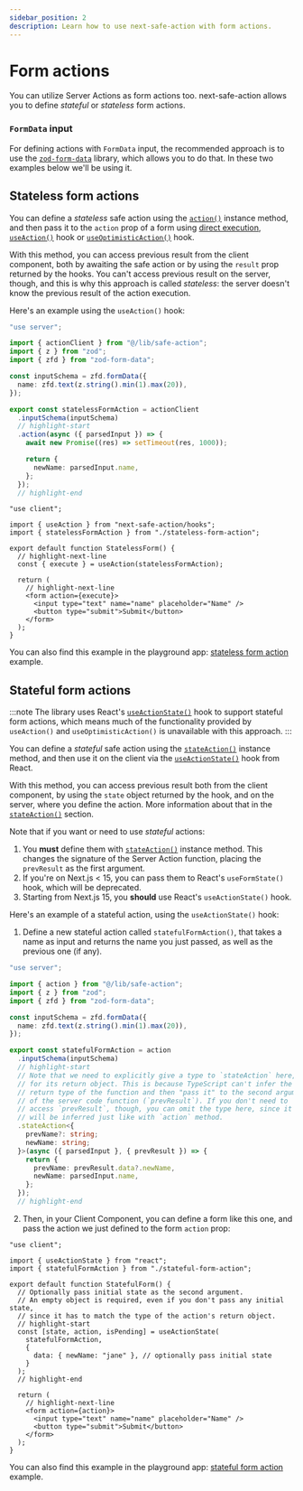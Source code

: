 ```yaml
---
sidebar_position: 2
description: Learn how to use next-safe-action with form actions.
---
```


# Form actions

You can utilize Server Actions as form actions too. next-safe-action allows you to define _stateful_ or _stateless_ form actions.

### `FormData` input

For defining actions with `FormData` input, the recommended approach is to use the [`zod-form-data`](https://www.npmjs.com/package/zod-form-data) library, which allows you to do that. In these two examples below we'll be using it.

## Stateless form actions

You can define a _stateless_ safe action using the [`action()`](/docs/define-actions/instance-methods#action--stateaction) instance method, and then pass it to the `action` prop of a form using [direct execution](/docs/execute-actions/direct-execution), [`useAction()`](/docs/execute-actions/hooks/useaction) hook or [`useOptimisticAction()`](/docs/execute-actions/hooks/useoptimisticaction) hook.

With this method, you can access previous result from the client component, both by awaiting the safe action or by using the `result` prop returned by the hooks. You can't access previous result on the server, though, and this is why this approach is called _stateless_: the server doesn't know the previous result of the action execution.

Here's an example using the `useAction()` hook:

```typescript title="stateless-form-action.ts"
"use server";

import { actionClient } from "@/lib/safe-action";
import { z } from "zod";
import { zfd } from "zod-form-data";

const inputSchema = zfd.formData({
  name: zfd.text(z.string().min(1).max(20)),
});

export const statelessFormAction = actionClient
  .inputSchema(inputSchema)
  // highlight-start
  .action(async ({ parsedInput }) => {
    await new Promise((res) => setTimeout(res, 1000));

    return {
      newName: parsedInput.name,
    };
  });
  // highlight-end
```

```tsx title="stateless-form.tsx"
"use client";

import { useAction } from "next-safe-action/hooks";
import { statelessFormAction } from "./stateless-form-action";

export default function StatelessForm() {
  // highlight-next-line
  const { execute } = useAction(statelessFormAction);

  return (
    // highlight-next-line
    <form action={execute}>
      <input type="text" name="name" placeholder="Name" />
      <button type="submit">Submit</button>
    </form>
  );
}
```

You can also find this example in the playground app: [stateless form action](https://github.com/TheEdoRan/next-safe-action/tree/main/apps/playground/src/app/(examples)/stateless-form) example.

## Stateful form actions

:::note
The library uses React's [`useActionState()`](https://react.dev/reference/react/useActionState) hook to support stateful form actions, which means much of the functionality provided by `useAction()` and `useOptimisticAction()` is unavailable with this approach.
:::

You can define a _stateful_ safe action using the [`stateAction()`](/docs/define-actions/instance-methods#action--stateaction) instance method, and then use it on the client via the [`useActionState()`](https://react.dev/reference/react/useActionState) hook from React.

With this method, you can access previous result both from the client component, by using the `state` object returned by the hook, and on the server, where you define the action. More information about that in the [`stateAction()`](/docs/define-actions/instance-methods#action--stateaction) section.

Note that if you want or need to use _stateful_ actions:
1. You **must** define them with [`stateAction()`](/docs/define-actions/instance-methods#action--stateaction) instance method. This changes the signature of the Server Action function, placing the `prevResult` as the first argument.
2. If you're on Next.js < 15, you can pass them to React's `useFormState()` hook, which will be deprecated.
3. Starting from Next.js 15, you **should** use React's `useActionState()` hook.

Here's an example of a stateful action, using the `useActionState()` hook:

1. Define a new stateful action called `statefulFormAction()`, that takes a name as input and returns the name you just passed, as well as the previous one (if any).

```typescript title="stateful-form-action.ts"
"use server";

import { action } from "@/lib/safe-action";
import { z } from "zod";
import { zfd } from "zod-form-data";

const inputSchema = zfd.formData({
  name: zfd.text(z.string().min(1).max(20)),
});

export const statefulFormAction = action
  .inputSchema(inputSchema)
  // highlight-start
  // Note that we need to explicitly give a type to `stateAction` here,
  // for its return object. This is because TypeScript can't infer the
  // return type of the function and then "pass it" to the second argument
  // of the server code function (`prevResult`). If you don't need to
  // access `prevResult`, though, you can omit the type here, since it
  // will be inferred just like with `action` method.
  .stateAction<{
    prevName?: string;
    newName: string;
  }>(async ({ parsedInput }, { prevResult }) => {
    return {
      prevName: prevResult.data?.newName,
      newName: parsedInput.name,
    };
  });
  // highlight-end
```

2. Then, in your Client Component, you can define a form like this one, and pass the action we just defined to the form `action` prop:

```tsx title="stateful-form.tsx"
"use client";

import { useActionState } from "react";
import { statefulFormAction } from "./stateful-form-action";

export default function StatefulForm() {
  // Optionally pass initial state as the second argument.
  // An empty object is required, even if you don't pass any initial state,
  // since it has to match the type of the action's return object.
  // highlight-start
  const [state, action, isPending] = useActionState(
    statefulFormAction,
    {
      data: { newName: "jane" }, // optionally pass initial state
    }
  );
  // highlight-end

  return (
    // highlight-next-line
    <form action={action}>
      <input type="text" name="name" placeholder="Name" />
      <button type="submit">Submit</button>
    </form>
  );
}
```

You can also find this example in the playground app: [stateful form action](https://github.com/TheEdoRan/next-safe-action/tree/main/apps/playground/src/app/(examples)/stateful-form) example.